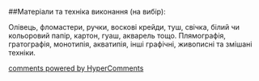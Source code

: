 <div id="hypercomments_widget" class="js-hypercomments-widget invisible"></div>

##Матеріали та техніка виконання (на вибір):

Олівець, фломастери, ручки, воскові крейди, туш, cвічка, білий чи кольоровий папір, картон, гуаш, акварель тощо. Плямографія, гратографія, монотипія, акватипія, інші графічні, живописні та змішані техніки.


<div class="js-hypercomments-container">
    <a href="http://hypercomments.com" class="hc-link" title="comments widget">comments powered by HyperComments</a>
</div>